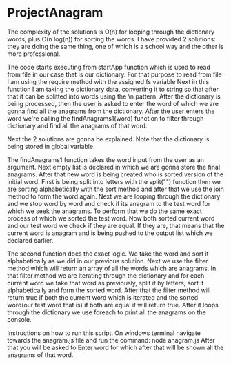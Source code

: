 # ProjectAnagram

The complexity of the solutions is O(n) for looping through the dictionary words, plus O(n log(n)) for sorting the words.
I have provided 2 solutions: they are doing the same thing, one of which is a school way and the other is more professional.

The code starts executing from startApp function which is used to read from file in our case that is our 
dictionary. For that purpose to read from file I am using the require method with the assigned fs variable Next in this function I am taking the dictionary 
data, converting it to string so that after that it can be splitted into words using the 
\n pattern. After the dictionary is being processed, then the user is asked to enter 
the word of which we are gonna find all the anagrams from the dictionary.
After the user enters the word we're calling the findAnagrams1(word) function to filter through 
dictionary and find all the anagrams of that word.

Next the 2 solutions are gonna be explained. Note that the dictionary is being stored in global variable.

The findAnagrams1 function takes the word input from the user as an argument. Next empty list is declared in which we are gonna store the final anagrams.
After that new word is being created who is sorted version of the initial word. First is being split into letters with the split("") function then we are sorting
alphabetically with the sort method and after that we use the join method to form the word again.
Next we are looping through the dictionary and we stop word by word and check if its anagram to the test word for which we seek the anagrams.
To perform that we do the same exact process of which we sorted the test word. Now both sorted current word and our test word we check if they are equal. If they are, that means that the current word is anagram and is being pushed to the output list which we declared earlier.

The second function does the exact logic. We take the word and sort it alphabetically as we did in our previous solution.
Next we use the filter method which will return an array of all the words which are anagrams.
In that filter method we are iterating through the dictionary and for each current word we take that word
as previously, split it by letters, sort it alphabetically and form the sorted word. 
After that the filter method will return true if both the current word which is iterated and the sorted word(our test word that is)
if both are equal it will return true. After it loops through the dictionary we use foreach to print all the anagrams on the console.

Instructions on how to run this script.
On windows terminal navigate towards the anagram.js file and run the command: node anagram.js
After that you will be asked to Enter word for which after that will be shown all the anagrams of that word.




